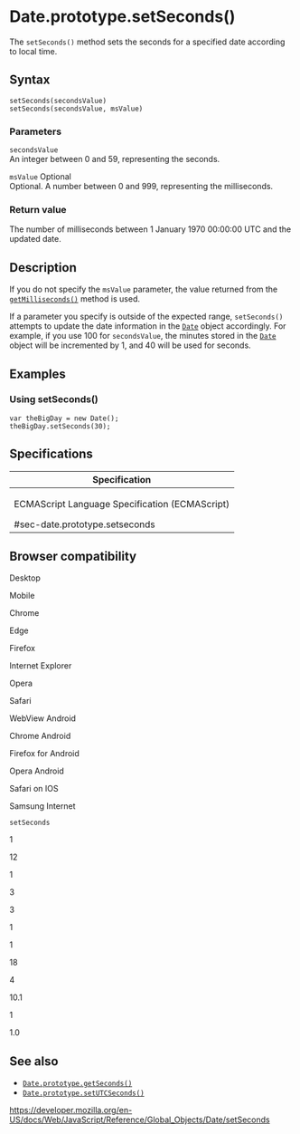 Date.prototype.setSeconds()
===========================

The `setSeconds()` method sets the seconds for a specified date according to local time.

Syntax
------

    setSeconds(secondsValue)
    setSeconds(secondsValue, msValue)

### Parameters

`secondsValue`  
An integer between 0 and 59, representing the seconds.

`msValue` <span class="badge inline optional">Optional</span>  
Optional. A number between 0 and 999, representing the milliseconds.

### Return value

The number of milliseconds between 1 January 1970 00:00:00 UTC and the updated date.

Description
-----------

If you do not specify the `msValue` parameter, the value returned from the [`getMilliseconds()`](getmilliseconds) method is used.

If a parameter you specify is outside of the expected range, `setSeconds()` attempts to update the date information in the [`Date`](../date) object accordingly. For example, if you use 100 for `secondsValue`, the minutes stored in the [`Date`](../date) object will be incremented by 1, and 40 will be used for seconds.

Examples
--------

### Using setSeconds()

    var theBigDay = new Date();
    theBigDay.setSeconds(30);

Specifications
--------------

<table><colgroup><col style="width: 100%" /></colgroup><thead><tr class="header"><th>Specification</th></tr></thead><tbody><tr class="odd"><td><p>ECMAScript Language Specification (ECMAScript)<br />
</p><span class="small">#sec-date.prototype.setseconds</span></td></tr></tbody></table>

Browser compatibility
---------------------

Desktop

Mobile

Chrome

Edge

Firefox

Internet Explorer

Opera

Safari

WebView Android

Chrome Android

Firefox for Android

Opera Android

Safari on IOS

Samsung Internet

`setSeconds`

1

12

1

3

3

1

1

18

4

10.1

1

1.0

See also
--------

-   [`Date.prototype.getSeconds()`](getseconds)
-   [`Date.prototype.setUTCSeconds()`](setutcseconds)

<a href="https://developer.mozilla.org/en-US/docs/Web/JavaScript/Reference/Global_Objects/Date/setSeconds" class="_attribution-link">https://developer.mozilla.org/en-US/docs/Web/JavaScript/Reference/Global_Objects/Date/setSeconds</a>
